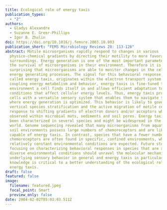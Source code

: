 ```yaml
---
title: Ecological role of energy taxis
publication_types:
  - "2"
authors:
  - Gladys Alexandre
  - Suzanne E. Greer-Phillips
  - Igor B. Zhulin
doi: https://doi.org/10.1016/j.femsre.2003.10.003
publication_short: "FEMS Microbiology Reviews 28: 113-126"
abstract: Motile microorganisms rapidly respond to changes in various
  physico-chemical gradients by directing their motility to more favorable
  surroundings. Energy generation is one of the most important parameters for
  the survival of microorganisms in their environment. Therefore it is not
  surprising that microorganisms are able to monitor changes in the cellular
  energy generating processes. The signal for this behavioral response, which is
  called energy taxis, originates within the electron transport system. By
  coupling energy metabolism and behavior, energy taxis is fine-tuned to the
  environment a cell finds itself in and allows efficient adaptation to changing
  conditions that affect cellular energy levels. Thus, energy taxis provides
  cells with a versatile sensory system that enables them to navigate to niches
  where energy generation is optimized. This behavior is likely to govern
  vertical species stratification and the active migration of motile cells in
  response to shifting gradients of electron donors and/or acceptors which are
  observed within microbial mats, sediments and soil pores. Energy taxis has
  been characterized in several species and might be widespread in the microbial
  world. Genome sequencing revealed that many microorganisms from aquatic and
  soil environments possess large numbers of chemoreceptors and are likely to be
  capable of energy taxis. In contrast, species that have a fewer number of
  chemoreceptors are often found in specific, confined environments, where
  relatively constant environmental conditions are expected. Future studies
  focusing on characterizing behavioral responses in species that are adapted to
  diverse environmental conditions should unravel the molecular mechanisms
  underlying sensory behavior in general and energy taxis in particular. Such
  knowledge is critical to a better understanding of the ecological role of
  energy taxis.
draft: false
featured: false
image:
  filename: featured.jpeg
  focal_point: Smart
  preview_only: false
date: 2004-02-02T05:03:03.511Z
---
```

